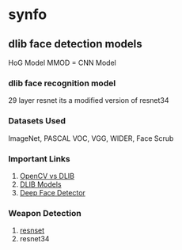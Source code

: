# synfo

## dlib face detection models
HoG Model
MMOD = CNN Model

### dlib face recognition model
29 layer resnet
its a modified version of resnet34

### Datasets Used
ImageNet, PASCAL VOC, VGG, WIDER, Face Scrub

### Important Links
1. [OpenCV vs DLIB](https://www.learnopencv.com/face-detection-opencv-dlib-and-deep-learning-c-python/)
2. [DLIB Models](https://github.com/davisking/dlib-models)
3. [Deep Face Detector](https://towardsdatascience.com/cnn-based-face-detector-from-dlib-c3696195e01c)

### Weapon Detection 
1. [resnset](https://arxiv.org/abs/1512.03385)
2. resnet34
